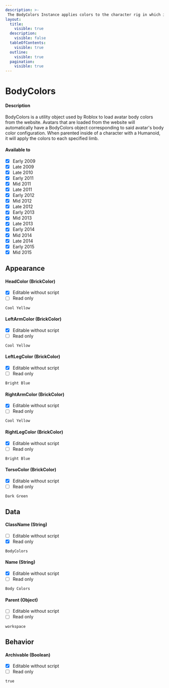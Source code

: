 ```yaml
---
description: >-
 The BodyColors Instance applies colors to the character rig in which it is in by the corresponding properties.
layout:
  title:
    visible: true
  description:
    visible: false
  tableOfContents:
    visible: true
  outline:
    visible: true
  pagination:
    visible: true
---
```


# BodyColors

#### Description

 BodyColors is a utility object used by Roblox to load avatar body colors from the website.
  Avatars that are loaded from the website will automatically have a BodyColors object corresponding to said avatar's body color configuration.
  When parented inside of a character with a Humanoid, it will apply the colors to each specified limb.

#### Available to

* [x] Early 2009
* [x] Late 2009
* [x] Late 2010
* [x] Early 2011
* [x] Mid 2011
* [x] Late 2011
* [x] Early 2012
* [x] Mid 2012
* [x] Late 2012
* [x] Early 2013
* [x] Mid 2013
* [x] Late 2013
* [x] Early 2014
* [x] Mid 2014
* [x] Late 2014
* [x] Early 2015
* [x] Mid 2015

## Appearance

#### HeadColor (BrickColor)

* [x] Editable without script
* [ ] Read only

```
Cool Yellow
```

#### LeftArmColor (BrickColor)

* [x] Editable without script
* [ ] Read only

```
Cool Yellow
```

#### LeftLegColor (BrickColor)

* [x] Editable without script
* [ ] Read only

```
Bright Blue
```

#### RightArmColor (BrickColor)

* [x] Editable without script
* [ ] Read only

```
Cool Yellow
```

#### RightLegColor (BrickColor)

* [x] Editable without script
* [ ] Read only

```
Bright Blue
```

#### TorsoColor (BrickColor)

* [x] Editable without script
* [ ] Read only

```
Dark Green
```

## Data

#### ClassName (String)

* [ ] Editable without script
* [x] Read only

```
BodyColors
```

#### Name (String)

* [x] Editable without script
* [ ] Read only

```
Body Colors
```

#### Parent (Object)

* [ ] Editable without script
* [ ] Read only

```
workspace
```

## Behavior

#### Archivable (Boolean)

* [x] Editable without script
* [ ] Read only

```
true
```
